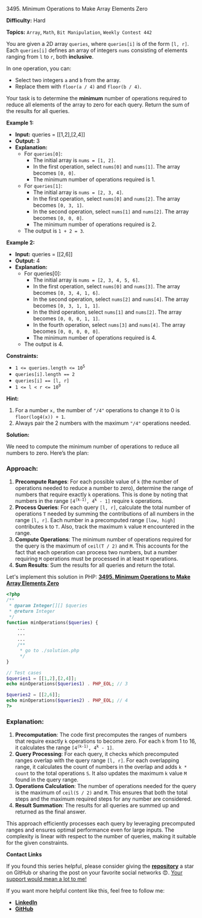 3495\. Minimum Operations to Make Array Elements Zero

**Difficulty:** Hard

**Topics:** `Array`, `Math`, `Bit Manipulation`, `Weekly Contest 442`

You are given a 2D array `queries`, where `queries[i]` is of the form `[l, r]`. Each `queries[i]` defines an array of integers `nums` consisting of elements ranging from `l` to `r`, both **inclusive**.

In one operation, you can:

- Select two integers `a` and `b` from the array.
- Replace them with `floor(a / 4)` and `floor(b / 4)`.

Your task is to determine the **minimum** number of operations required to reduce all elements of the array to zero for each query. Return the sum of the results for all queries.

**Example 1:**

- **Input:** queries = [[1,2],[2,4]]
- **Output:** 3
- **Explanation:**
  - For `queries[0]`:
      - The initial array is `nums = [1, 2]`.
      - In the first operation, select `nums[0]` and `nums[1]`. The array becomes `[0, 0]`.
      - The minimum number of operations required is 1.
  - For `queries[1]`:
      - The initial array is `nums = [2, 3, 4]`.
      - In the first operation, select `nums[0]` and `nums[2]`. The array becomes `[0, 3, 1]`.
      - In the second operation, select `nums[1]` and `nums[2]`. The array becomes `[0, 0, 0]`.
      - The minimum number of operations required is 2.
  - The output is `1 + 2 = 3`.

**Example 2:**

- **Input:** queries = [[2,6]]
- **Output:** 4
- **Explanation:**
  - For queries[0]:
      - The initial array is `nums = [2, 3, 4, 5, 6]`.
      - In the first operation, select `nums[0]` and `nums[3]`. The array becomes `[0, 3, 4, 1, 6]`.
      - In the second operation, select `nums[2]` and `nums[4]`. The array becomes `[0, 3, 1, 1, 1]`.
      - In the third operation, select `nums[1]` and `nums[2]`. The array becomes `[0, 0, 0, 1, 1]`.
      - In the fourth operation, select `nums[3]` and `nums[4]`. The array becomes `[0, 0, 0, 0, 0]`.
      - The minimum number of operations required is 4.
  - The output is 4.

**Constraints:**

- <code>1 <= queries.length <= 10<sup>5</sup></code>
- `queries[i].length == 2`
- `queries[i] == [l, r]`
- <code>1 <= l < r <= 10<sup>9</sup></code>



**Hint:**
1. For a number `x,` the number of `"/4"` operations to change it to 0 is `floor(log4(x)) + 1`.
2. Always pair the 2 numbers with the maximum `"/4"` operations needed.






**Solution:**

We need to compute the minimum number of operations to reduce all numbers to zero. Here’s the plan:

### Approach:

1. **Precompute Ranges**: For each possible value of `k` (the number of operations needed to reduce a number to zero), determine the range of numbers that require exactly `k` operations. This is done by noting that numbers in the range <code>[4<sup>(k-1)</sup>, 4<sup>k</sup> - 1]</code> require `k` operations.
2. **Process Queries**: For each query `[l, r]`, calculate the total number of operations `T` needed by summing the contributions of all numbers in the range `[l, r]`. Each number in a precomputed range `[low, high]` contributes `k` to `T`. Also, track the maximum `k` value `M` encountered in the range.
3. **Compute Operations**: The minimum number of operations required for the query is the maximum of `ceil(T / 2)` and `M`. This accounts for the fact that each operation can process two numbers, but a number requiring `M` operations must be processed in at least `M` operations.
4. **Sum Results**: Sum the results for all queries and return the total.

Let's implement this solution in PHP: **[3495. Minimum Operations to Make Array Elements Zero](https://github.com/mah-shamim/leet-code-in-php/tree/main/algorithms/003495-minimum-operations-to-make-array-elements-zero/solution.php)**

```php
<?php
/**
 * @param Integer[][] $queries
 * @return Integer
 */
function minOperations($queries) {
    ...
    ...
    ...
    /**
     * go to ./solution.php
     */
}

// Test cases
$queries1 = [[1,2],[2,4]];
echo minOperations($queries1) . PHP_EOL; // 3

$queries2 = [[2,6]];
echo minOperations($queries2) . PHP_EOL; // 4
?>
```

### Explanation:

1. **Precomputation**: The code first precomputes the ranges of numbers that require exactly `k` operations to become zero. For each `k` from 1 to 16, it calculates the range <code>[4<sup>(k-1)</sup>, 4<sup>k</sup> - 1]</code>.
2. **Query Processing**: For each query, it checks which precomputed ranges overlap with the query range `[l, r]`. For each overlapping range, it calculates the count of numbers in the overlap and adds `k * count` to the total operations `S`. It also updates the maximum `k` value `M` found in the query range.
3. **Operations Calculation**: The number of operations needed for the query is the maximum of `ceil(S / 2)` and `M`. This ensures that both the total steps and the maximum required steps for any number are considered.
4. **Result Summation**: The results for all queries are summed up and returned as the final answer.

This approach efficiently processes each query by leveraging precomputed ranges and ensures optimal performance even for large inputs. The complexity is linear with respect to the number of queries, making it suitable for the given constraints.

**Contact Links**

If you found this series helpful, please consider giving the **[repository](https://github.com/mah-shamim/leet-code-in-php)** a star on GitHub or sharing the post on your favorite social networks 😍. [Your support would mean a lot to me!](https://arrivinglivelinesshop.com/xivbsatfw?key=a7e4ffd76750c3e2f4afa05276f66af7)

If you want more helpful content like this, feel free to follow me:

- **[LinkedIn](https://www.linkedin.com/in/arifulhaque/)**
- **[GitHub](https://github.com/mah-shamim)**